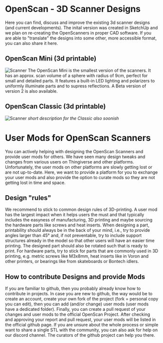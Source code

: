 # OpenScan - 3D Scanner Designs

Here you can find, discuss and improve the existing 3d scanner designs (and current developments). The inital version was created in SketchUp and we plan on re-creating the OpenScanners in proper CAD software. If you are able to "translate" the designs into some other, more accessible format, you can also share it here.


## OpenScan Mini (3d printable)
![Scanner](https://github.com/probably-Erwins-Cat/OpenScan-Design/blob/main/images/OpenScanMini.jpg?raw=true)
The OpenScan Mini is the smallest version of the scanners. It has an approx. scan volume of a sphere with radius of 9cm, perfect for small and detailed parts. It features a built-in LED lighting and polarizers to uniformly illuminate parts and to supress reflections.
A Beta version of version 2 is also available.

## OpenScan Classic (3d printable)
![Scanner](https://github.com/probably-Erwins-Cat/OpenScan-Design/blob/main/images/OpenScanClassic.jpg?raw=true)
*short description for the Classic also soonish*

# User Mods for OpenScan Scanners
You can actively helping with designing the OpenScan Scanners and provide user mods for others. We have seen many design tweaks and changes from various users on Thingiverse and other platforms. Unfortunately, the user mods on other platforms are slowly getting lost or are not up-to-date. Here, we want to provide a platform for you to exchange your user mods and also provide the option to curate mods so they are not getting lost in time and space. 

## Design "rules"
We recommend to stick to common design rules of 3D-printing. A user mod has the largest impact when it helps users the must and that typically includes the easyness of manufacturing, 3D printing and maybe sourcing the hardware parts like screws and heat inserts. When designing a part, printability should always be in the back of your mind, i.e., try to provide angles larger than 45° and, if not preventable, try to include support structures already in the model so that other users will have an easier time printing. The designed part should also be rotated such that is ready to print. For hardware parts, try to stick for parts that are commonly used in 3D printing, e.g. metric screws like M3x8mm, heat inserts like in Voron and other printers, or bearings like from skateboards or Bontech idlers.

## How to contribute Designs and provide  Mods
If you are familiar to github, then you probably already know how to contribute in projects. In case you are new to github, the way would be to create an account, create your own fork of the project (fork = personal copy you can edit), then you can add (and/or change) user mods (user mods have a dedicated folder). Finally, you can create a pull request of your changes and user mods to the official OpenScan Project. After checking and approving your report and pull request, your user mods will be listed in the official github page. If you are unsure about the whole process or simple want to share a single STL with the community, you can also ask for help on our discord channel. The curators of the github project can help you there.

